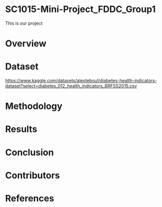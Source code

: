 # SC1015-Mini-Project_FDDC_Group1
This is our project
# Overview
# Dataset
https://www.kaggle.com/datasets/alexteboul/diabetes-health-indicators-dataset?select=diabetes_012_health_indicators_BRFSS2015.csv 
# Methodology
# Results
# Conclusion
# Contributors
# References

